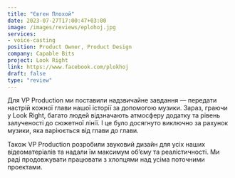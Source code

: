```yaml
---
title: "Євген Плохой"
date: 2023-07-27T17:00:47+03:00
image: /images/reviews/eplohoj.jpg
services:
- voice-casting
position: Product Owner, Product Design
company: Capable Bits
project: Look Right
link: https://www.facebook.com/plokhoj
draft: false
type: "review"
---
```


Для VP Production ми поставили надзвичайне завдання — передати настрій кожної глави нашої історії за допомогою музики. Зараз, граючи у Look Right, багато людей відзначають атмосферу додатку та рівень залученості до сюжетної лінії. І це було досягнуто виключно за рахунок музики, яка варіюється від глави до глави. 

<!--more-->

Також VP Production розробили звуковий дизайн для усіх наших відеоматеріалів та надали їм максимум об’єму та реалістичності. Ми раді продовжувати працювати з хлопцями над усіма поточними проектами.